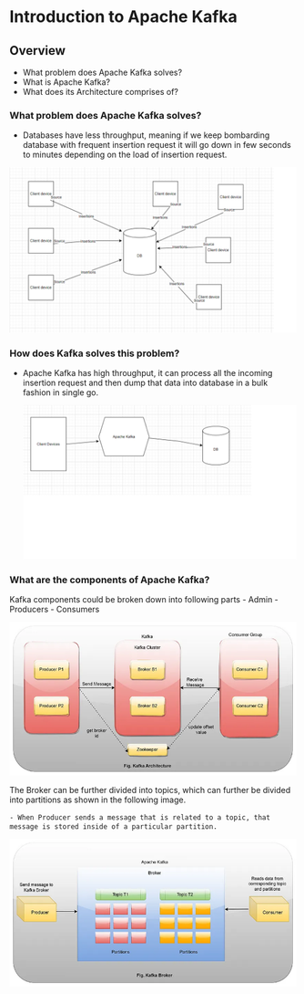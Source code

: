 # Introduction to Apache Kafka

## Overview

- What problem does Apache Kafka solves?
- What is Apache Kafka?
- What does its Architecture comprises of?
  
### What problem does Apache Kafka solves?

- Databases have less throughput, meaning if we keep bombarding database with frequent insertion request it will go down in few seconds to minutes depending on the load of insertion request.

![Client DB Insertions](/assets/images/clientDBInsertions.png)

### How does Kafka solves this problem?

- Apache Kafka has high throughput, it can process all the incoming insertion request and then dump that data into database in a bulk fashion in single go.
  
  ![Client Kafka DB flow](/assets/images/clientKafkaDBFlow.png)

### What are the components of Apache Kafka?

  Kafka components could be broken down into following parts
    - Admin
    - Producers
    - Consumers
  
  ![Kafka Architecture](/assets/images/KafkaArchitectire.webp)

  The Broker can be further divided into topics, which can further be divided into partitions as shown in the following image.

    - When Producer sends a message that is related to a topic, that message is stored inside of a particular partition.

  ![Broker topics and Partitions](/assets/images/Kafka-Broker.webp)